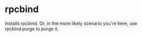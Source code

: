 rpcbind
=======

Installs rpcbind. Or, in the more likely scenario you're here, use rpcbind.purge to purge it.
